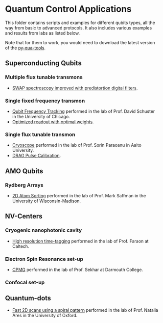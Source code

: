 # Quantum Control Applications

This folder contains scripts and examples for different qubits types, all the way from basic to advanced protocols. 
It also includes various examples and results from labs as listed below.

Note that for them to work, you would need to download the latest version of the [py-qua-tools](https://github.com/qua-platform/py-qua-tools#installation).

## Superconducting Qubits
### Multiple flux tunable transmons
* [SWAP spectroscopy improved with predistortion digital filters](https://github.com/qua-platform/qua-libs/tree/main/Quantum-Control-Applications/Superconducting/Multiple%20Flux%20Tunable%20Transmons/Use%20Case%201%20-%20Two%20qubit%20gate%20optimization%20with%20cryoscope).

### Single fixed frequency transmon
* [Qubit Frequency Tracking](https://github.com/qua-platform/qua-libs/tree/main/Quantum-Control-Applications/Superconducting/Single%20Fixed%20Transmon/Use%20Case%201%20-%20Schuster%20Lab%20-%20Qubit%20Frequency%20Tracking#qubit-frequency-tracking) 
  performed in the lab of Prof. David Schuster in the University of Chicago.
* [Optimized readout with optimal weights](https://github.com/qua-platform/qua-libs/tree/main/Quantum-Control-Applications/Superconducting/Single%20Fixed%20Transmon/Use%20Case%202%20-%20Optimized%20readout%20with%20optimal%20weights#optimized-readout-with-optimal-weights).

### Single flux tunable transmon
* [Cryoscope](https://github.com/qua-platform/qua-libs/tree/main/Quantum-Control-Applications/Superconducting/Single%20Flux%20Tunable%20Transmon/Use%20Case%201%20-%20Paraoanu%20Lab%20-%20Cryoscope) 
  performed in the lab of Prof. Sorin Paraoanu in Aalto University.
* [DRAG Pulse Calibration](https://github.com/qua-platform/qua-libs/tree/main/Quantum-Control-Applications/Superconducting/Single%20Flux%20Tunable%20Transmon/Use%20Case%202%20-%20DRAG%20coefficient%20calibration).

## AMO Qubits
### Rydberg Arrays
* [2D Atom Sorting](https://github.com/qua-platform/qua-libs/tree/main/Quantum-Control-Applications/AMO/Use%20Case%201%20-%20Saffman%20Lab%20-%20Atom%20Sorting#atom-sorting-with-the-opx)
  performed in the lab of Prof. Mark Saffman in the University of Wisconsin-Madison.

## NV-Centers

### Cryogenic nanophotonic cavity
* [High resolution time-tagging](https://github.com/qua-platform/qua-libs/tree/main/Quantum-Control-Applications/NV-Centers/Cryogenic%20nanophotonic%20cavity/Use%20case%201%20-%20Faraon%20Lab%20-%20sub-ns%20timetagging)
  performed in the lab of Prof. Faraon at Caltech.
### Electron Spin Resonance set-up
* [CPMG](https://github.com/qua-platform/qua-libs/tree/main/Quantum-Control-Applications/NV-Centers/ESR/Use%20case%201%20-%20Sekhar%20Lab%20-%20CPMG)
  performed in the lab of Prof. Sekhar at Darmouth College.

### Confocal set-up

## Quantum-dots
* [Fast 2D scans using a spiral pattern]()
  performed in the lab of Prof. Natalia Ares in the University of Oxford.